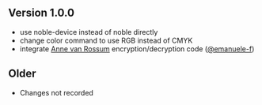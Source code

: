 ## Version 1.0.0

 * use noble-device instead of noble directly
 * change color command to use RGB instead of CMYK
 * integrate [Anne van Rossum](https://github.com/mrquincle/luminosi) encryption/decryption code ([@emanuele-f](https://github.com/emanuele-f))

## Older

 * Changes not recorded
